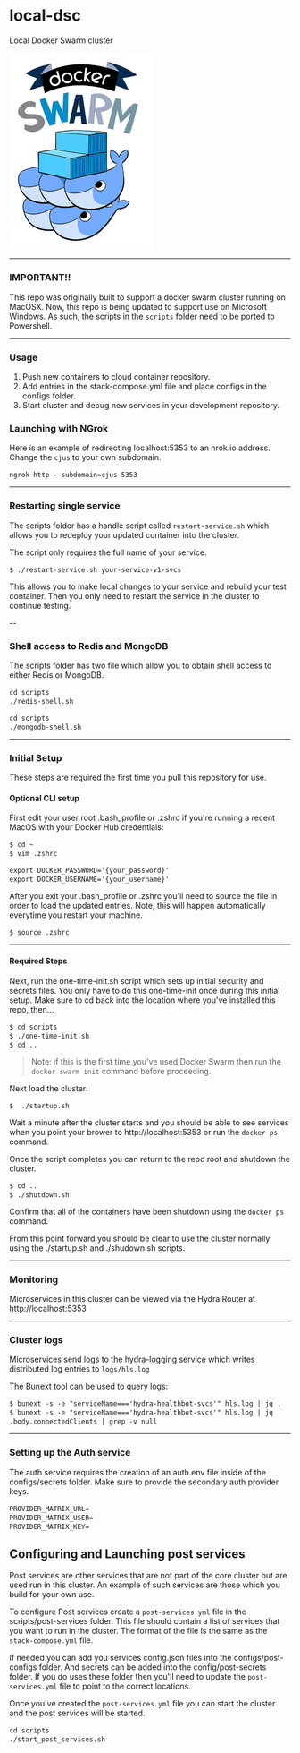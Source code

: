# local-dsc
Local Docker Swarm cluster

<img src="assets/docker-swarm-cluster.jpeg" width="256px" />

---

### IMPORTANT!!
This repo was originally built to support a docker swarm cluster running on MacOSX.  Now, this repo is being updated to support use on Microsoft Windows. As such, the scripts in the `scripts` folder need to be ported to Powershell.

---

### Usage
1. Push new containers to cloud container repository.
2. Add entries in the stack-compose.yml file and place configs in the configs folder.
3. Start cluster and debug new services in your development repository.

### Launching with NGrok
Here is an example of redirecting localhost:5353 to an nrok.io address. Change the `cjus` to your own subdomain.

```shell
ngrok http --subdomain=cjus 5353
```

---

### Restarting single service

The scripts folder has a handle script called `restart-service.sh` which allows you to redeploy your updated container into the cluster.

The script only requires the full name of your service.

```
$ ./restart-service.sh your-service-v1-svcs
```

This allows you to make local changes to your service and rebuild your test container.  Then you only need to restart the service in the cluster to continue testing.

--

### Shell access to Redis and MongoDB

The scripts folder has two file which allow you to obtain shell access to either Redis or MongoDB.

```shell
cd scripts
./redis-shell.sh
```

```shell
cd scripts
./mongodb-shell.sh
```

---

###  Initial Setup

These steps are required the first time you pull this repository for use.

#### Optional CLI setup

First edit your user root .bash_profile or .zshrc if you're running a recent MacOS with your Docker Hub credentials:

```shell
$ cd ~
$ vim .zshrc
```

```
export DOCKER_PASSWORD='{your_password}'
export DOCKER_USERNAME='{your_username}'
```

After you exit your .bash_profile or .zshrc you'll need to source the file in order to load the updated entries.  Note, this will happen automatically everytime you restart your machine.

```shell
$ source .zshrc
```

---

#### Required Steps

Next, run the one-time-init.sh script which sets up initial security and secrets files.
You only have to do this one-time-init once during this initial setup.
Make sure to cd back into the location where you've installed this repo, then...

```shell
$ cd scripts
$ ./one-time-init.sh
$ cd ..
```

> Note: if this is the first time you've used Docker Swarm then run the `docker swarm init` command before proceeding.

Next load the cluster:

```shell
$  ./startup.sh
```

Wait a minute after the cluster starts and you should be able to see services when you point your brower to http://localhost:5353 or run the `docker ps` command.

Once the script completes you can return to the repo root and shutdown the cluster.

```shell
$ cd ..
$ ./shutdown.sh
```

Confirm that all of the containers have been shutdown using the `docker ps` command.

From this point forward you should be clear to use the cluster normally using the ./startup.sh and ./shudown.sh scripts.

---

### Monitoring

Microservices in this cluster can be viewed via the Hydra Router at http://localhost:5353

---

### Cluster logs

Microservices send logs to the hydra-logging service which writes distributed log entries to `logs/hls.log`

The Bunext tool can be used to query logs:

```
$ bunext -s -e "serviceName==='hydra-healthbot-svcs'" hls.log | jq .
$ bunext -s -e "serviceName==='hydra-healthbot-svcs'" hls.log | jq .body.connectedClients | grep -v null
```

---

### Setting up the Auth service

The auth service requires the creation of an auth.env file inside of the configs/secrets folder.
Make sure to provide the secondary auth provider keys.

```
PROVIDER_MATRIX_URL=
PROVIDER_MATRIX_USER=
PROVIDER_MATRIX_KEY=
```

## Configuring and Launching post services
Post services are other services that are not part of the core cluster but are used run in this cluster. An example of such services are those which you build for your own use.

To configure Post services create a `post-services.yml` file in the scripts/post-services folder.  This file should contain a list of services that you want to run in the cluster.  The format of the file is the same as the `stack-compose.yml` file.

If needed you can add you services config.json files into the configs/post-configs folder. And secrets can be added into the config/post-secrets folder. If you do uses these folder then you'll need to update the `post-services.yml` file to point to the correct locations.

Once you've created the `post-services.yml` file you can start the cluster and the post services will be started.

```shell
cd scripts
./start_post_services.sh
```
